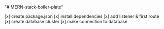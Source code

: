 "# MERN-stack-boiler-plate" 

[x] create package.json
[x] install dependencies
[x] add listener & first route
[x] create database cluster
[x] make connection to database